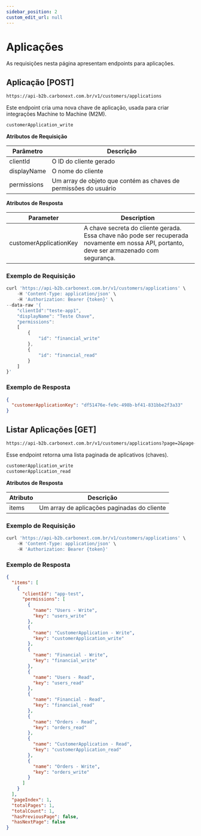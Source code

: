 ```yaml
---
sidebar_position: 2
custom_edit_url: null
---
```


# Aplicações

As requisições nesta página apresentam endpoints para aplicações.

## Aplicação [POST]

```md title="BASE URL"
https://api-b2b.carbonext.com.br/v1/customers/applications
```

Este endpoint cria uma nova chave de aplicação, usada para criar integrações Machine to Machine (M2M).

```md title="Required permissions"
customerApplication_write
```

**Atributos de Requisição**

Parâmetro | Descrição
--------- | ------
clientId | O ID do cliente gerado
displayName | O nome do cliente
permissions | Um array de objeto que contém as chaves de permissões do usuário

**Atributos de Resposta**

Parameter   | Description
--------- | ------
customerApplicationKey | A chave secreta do cliente gerada. Essa chave não pode ser recuperada novamente em nossa API, portanto, deve ser armazenado com segurança.

### Exemplo de Requisição

```javascript
curl 'https://api-b2b.carbonext.com.br/v1/customers/applications' \
    -H 'Content-Type: application/json' \
    -H 'Authorization: Bearer {token}' \
--data-raw '{
    "clientId":"teste-app1",
    "displayName": "Teste Chave",
    "permissions":
    [
        {
            "id": "financial_write"
        },
        {
            "id": "financial_read"
        }
    ]
}'
```

### Exemplo de Resposta

```json
{
  "customerApplicationKey": "df51476e-fe9c-498b-bf41-831bbe2f3a33"
}
```

## Listar Aplicações [GET]

```md title="BASE URL"
https://api-b2b.carbonext.com.br/v1/customers/applications?page=2&page-size=10
```

Esse endpoint retorna uma lista paginada de aplicativos (chaves).

```md title="Required permissions"
customerApplication_write
customerApplication_read
```

**Atributos de Resposta**

Atributo | Descrição
--------- | ------
items | Um array de aplicações paginadas do cliente

### Exemplo de Requisição

```javascript
curl 'https://api-b2b.carbonext.com.br/v1/customers/applications' \
    -H 'Content-Type: application/json' \
    -H 'Authorization: Bearer {token}'
```

### Exemplo de Resposta

```json
{
  "items": [
    {
      "clientId": "app-test",
      "permissions": [
        {
          "name": "Users - Write",
          "key": "users_write"
        },
        {
          "name": "CustomerApplication - Write",
          "key": "customerApplication_write"
        },
        {
          "name": "Financial - Write",
          "key": "financial_write"
        },
        {
          "name": "Users - Read",
          "key": "users_read"
        },
        {
          "name": "Financial - Read",
          "key": "financial_read"
        },
        {
          "name": "Orders - Read",
          "key": "orders_read"
        },
        {
          "name": "CustomerApplication - Read",
          "key": "customerApplication_read"
        },
        {
          "name": "Orders - Write",
          "key": "orders_write"
        }
      ]
    }
  ],
  "pageIndex": 1,
  "totalPages": 1,
  "totalCount": 1,
  "hasPreviousPage": false,
  "hasNextPage": false
}
```
